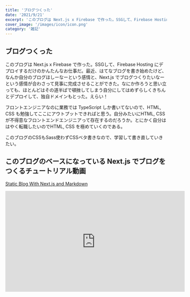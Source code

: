 ```yaml
---
title: 'ブログつくった'
date: '2021/9/21'
excerpt: 'このブログは Next.js x Firebase で作った。SSGして、Firebase Hosting にデプロイするだけのかんたんなお仕事だ。最近、はてなブログを書き始めたけど'
cover_image: '/images/icon/icon.png'
category: '雑記'
---
```


## ブログつくった
このブログは Next.js x Firebase で作った。SSGして、Firebase Hosting にデプロイするだけのかんたんなお仕事だ。最近、はてなブログを書き始めたけど、なんか自分のブログほしーなーという感情と、Next.js でブログつくりたいなーという感情が合わさって見事に完成させることができた。なにか作ろうと思い立っても、ほとんどはその道半ばで頓挫してしまう自分にしてはめずらしくきちんとデプロイして、独自ドメインもとった。えらい！

フロントエンジニアなのに業務では TypeScript しか書いてないので、HTML, CSS も勉強してここにアウトプットできればと思う。自分みたいにHTML, CSS が不得意なフロントエンドエンジニアって存在するのだろうか。とにかく自分ははやく転職したいのでHTML, CSS を極めていくのである。

このブログのCSSもSass使わずCSSベタ書きなので、学習して書き直していきたい。

## このブログのベースになっている Next.js でブログをつくるチュートリアル動画

[Static Blog With Next.js and Markdown](https://www.youtube.com/watch?v=MrjeefD8sac&list=LL&index=7)

<div class="movie-wrap">
  <iframe width="560" height="315" src="https://www.youtube.com/embed/MrjeefD8sac" title="YouTube video player" frameborder="0" allow="accelerometer; autoplay; clipboard-write; encrypted-media; gyroscope; picture-in-picture" allowfullscreen></iframe>
</div>